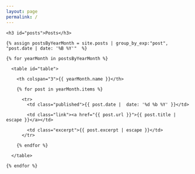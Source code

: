 ```yaml
---
layout: page
permalink: /
---
```


<div id="archive">

  <div class="archive-posts">

    <h3 id="posts">Posts</h3>

    {% assign postsByYearMonth = site.posts | group_by_exp:"post", "post.date | date: '%B %Y'"  %}

    {% for yearMonth in postsByYearMonth %}

      <table id="table">

        <th colspan="3">{{ yearMonth.name }}</th>

        {% for post in yearMonth.items %}

          <tr>
            <td class="published">{{ post.date |  date: '%d %b %Y' }}</td>

            <td class="link"><a href="{{ post.url }}">{{ post.title | escape }}</a></td>

            <td class="excerpt">{{ post.excerpt | escape }}</td>
          </tr>

        {% endfor %}

      </table>

    {% endfor %}
  </div>

</div><!--end of #archives-->
